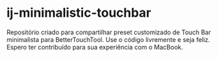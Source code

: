 # ij-minimalistic-touchbar

Repositório criado para compartilhar preset customizado de Touch Bar minimalista para BetterTouchTool.
Use o código livremente e seja feliz. Espero ter contribuído para sua experiência com o MacBook.
